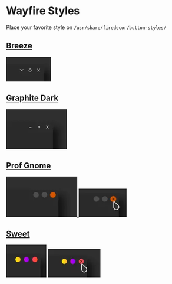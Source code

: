 # Wayfire Styles

Place your favorite style on `/usr/share/firedecor/button-styles/`

## <a href="https://github.com/ItzSelenux/wayfire-firedecor-styles/tree/main/breeze"> Breeze
<img src="breeze/preview.webp">

## <a href="https://github.com/ItzSelenux/wayfire-firedecor-styles/tree/main/graphite-dark"> Graphite Dark
<img src="graphite-dark/preview.webp">

## <a href="https://github.com/ItzSelenux/wayfire-firedecor-styles/tree/main/prof-gnome"> Prof Gnome
<img src="prof-gnome/preview.webp">
<img src="prof-gnome/preview2.webp">

## <a href="https://github.com/ItzSelenux/wayfire-firedecor-styles/tree/main/sweet"> Sweet
<img src="sweet/preview.webp">
<img src="sweet/preview2.webp">